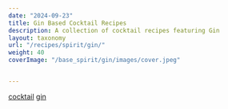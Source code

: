```yaml
---
date: "2024-09-23"
title: Gin Based Cocktail Recipes
description: A collection of cocktail recipes featuring Gin
layout: taxonomy
url: "/recipes/spirit/gin/"
weight: 40
coverImage: "/base_spirit/gin/images/cover.jpeg"


---
```


<a href="/recipes/category/cocktail/" class="badge text-bg-primary text-decoration-none">cocktail</a> 
<a href="/recipes/spirit/gin/" class="badge text-bg-info text-decoration-none">gin</a> 






